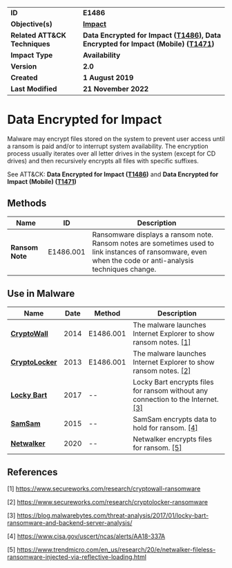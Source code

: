 <table>
<tr>
<td><b>ID</b></td>
<td><b>E1486</b></td>
</tr>
<tr>
<td><b>Objective(s)</b></td>
<td><b><a href="../impact">Impact</a></b></td>
</tr>
<tr>
<td><b>Related ATT&CK Techniques</b></td>
<td><b>Data Encrypted for Impact (<a href="https://attack.mitre.org/techniques/T1486/">T1486</a>), Data Encrypted for Impact (Mobile) (<a href="https://attack.mitre.org/techniques/T1471/">T1471</a>) </b></td>
</tr>
<tr>
<td><b>Impact Type</b></td>
<td><b>Availability</b></td>
</tr>
<tr>
<td><b>Version</b></td>
<td><b>2.0</b></td>
</tr>
<tr>
<td><b>Created</b></td>
<td><b>1 August 2019</b></td>
</tr>
<tr>
<td><b>Last Modified</b></td>
<td><b>21 November 2022</b></td>
</tr>
</table>


# Data Encrypted for Impact 

Malware may encrypt files stored on the system to prevent user access until a ransom is paid and/or to interrupt system availability. The encryption process usually iterates over all letter drives in the system (except for CD drives) and then recursively encrypts all files with specific suffixes.

See ATT&CK: **Data Encrypted for Impact ([T1486](https://attack.mitre.org/techniques/T1486/))** and **Data Encrypted for Impact (Mobile) ([T1471](https://attack.mitre.org/techniques/T1471/))**

## Methods

|Name|ID|Description|
|---|---|---|
|**Ransom Note**|E1486.001|Ransomware displays a ransom note. Ransom notes are sometimes used to link instances of ransomware, even when the code or anti-analysis techniques change.|

## Use in Malware

|Name|Date|Method|Description|
|---|---|---|---|
|[**CryptoWall**](../xample-malware/cryptowall.md)|2014|E1486.001|The malware launches Internet Explorer to show ransom notes. [[1]](#1)|
|[**CryptoLocker**](../xample-malware/cryptolocker.md)|2013|E1486.001|The malware launches Internet Explorer to show ransom notes. [[2]](#2)|
|[**Locky Bart**](../xample-malware/locky-bart.md)|2017|--|Locky Bart encrypts files for ransom without any connection to the Internet. [[3]](#3)|
|[**SamSam**](../xample-malware/samsam.md)|2015|--|SamSam encrypts data to hold for ransom. [[4]](#4)|
|[**Netwalker**](../xample-malware/netwalker.md)|2020|--|Netwalker encrypts files for ransom. [[5]](#5)|


## References

<a name="1">[1]</a> https://www.secureworks.com/research/cryptowall-ransomware

<a name="2">[2]</a> https://www.secureworks.com/research/cryptolocker-ransomware

<a name="3">[3]</a> https://blog.malwarebytes.com/threat-analysis/2017/01/locky-bart-ransomware-and-backend-server-analysis/

<a name="4">[4]</a> https://www.cisa.gov/uscert/ncas/alerts/AA18-337A

<a name="5">[5]</a> https://www.trendmicro.com/en_us/research/20/e/netwalker-fileless-ransomware-injected-via-reflective-loading.html

